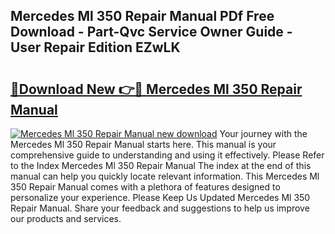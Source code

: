 ## Mercedes Ml 350 Repair Manual PDf Free Download - Part-Qvc Service Owner Guide - User Repair Edition EZwLK

# <h2><a href="http://bc77357.oget.top/?id=Mercedes+Ml+350+Repair+Manual">🔗Download New 👉🔴 Mercedes Ml 350 Repair Manual</a></h2>

[![Mercedes Ml 350 Repair Manual new download](https://i.imgur.com/5g1atiW.png)](http://bc77357.oget.top/?id=Mercedes+Ml+350+Repair+Manual)
Your journey with the Mercedes Ml 350 Repair Manual starts here. This manual is your comprehensive guide to understanding and using it effectively. Please Refer to the Index Mercedes Ml 350 Repair Manual The index at the end of this manual can help you quickly locate relevant information. This Mercedes Ml 350 Repair Manual comes with a plethora of features designed to personalize your experience. Please Keep Us Updated Mercedes Ml 350 Repair Manual. Share your feedback and suggestions to help us improve our products and services.
